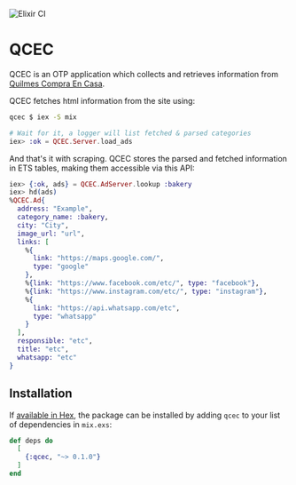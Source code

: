 ![Elixir CI](https://github.com/pablonahuelgomez/qcec/workflows/Elixir%20CI/badge.svg?branch=master)

# QCEC
QCEC is an OTP application which collects and retrieves information from [Quilmes Compra En Casa](https://quilmes.gov.ar/servicios/compra_en_casa.php).

QCEC fetches html information from the site using:

```bash
qcec $ iex -S mix
```

```elixir
# Wait for it, a logger will list fetched & parsed categories
iex> :ok = QCEC.Server.load_ads
```

And that's it with scraping. QCEC stores the parsed and fetched information in ETS tables, making them accessible via this API:

```elixir
iex> {:ok, ads} = QCEC.AdServer.lookup :bakery
iex> hd(ads)
%QCEC.Ad{
  address: "Example",
  category_name: :bakery,
  city: "City",
  image_url: "url",
  links: [
    %{
      link: "https://maps.google.com/",
      type: "google"
    },
    %{link: "https://www.facebook.com/etc/", type: "facebook"},
    %{link: "https://www.instagram.com/etc/", type: "instagram"},
    %{
      link: "https://api.whatsapp.com/etc",
      type: "whatsapp"
    }
  ],
  responsible: "etc",
  title: "etc",
  whatsapp: "etc"
}
```

## Installation

If [available in Hex](https://hex.pm/docs/publish), the package can be installed
by adding `qcec` to your list of dependencies in `mix.exs`:

```elixir
def deps do
  [
    {:qcec, "~> 0.1.0"}
  ]
end
```

